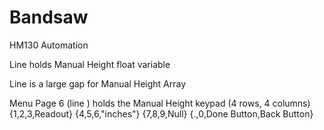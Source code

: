 # Bandsaw
HM130 Automation

Line holds Manual Height float variable

Line is a large gap for Manual Height Array

Menu Page 6 (line ) holds the Manual Height keypad (4 rows, 4 columns)
{1,2,3,Readout}
{4,5,6,"inches"}
{7,8,9,Null}
{.,0,Done Button,Back Button}

